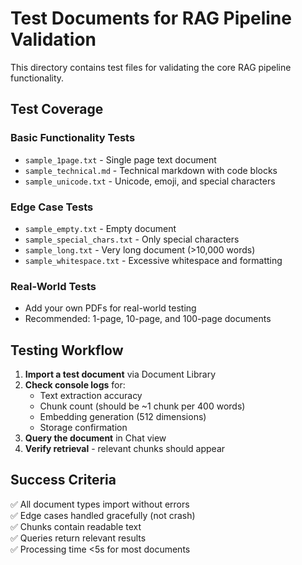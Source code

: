 # Test Documents for RAG Pipeline Validation

This directory contains test files for validating the core RAG pipeline functionality.

## Test Coverage

### Basic Functionality Tests
- `sample_1page.txt` - Single page text document
- `sample_technical.md` - Technical markdown with code blocks
- `sample_unicode.txt` - Unicode, emoji, and special characters

### Edge Case Tests
- `sample_empty.txt` - Empty document
- `sample_special_chars.txt` - Only special characters
- `sample_long.txt` - Very long document (>10,000 words)
- `sample_whitespace.txt` - Excessive whitespace and formatting

### Real-World Tests
- Add your own PDFs for real-world testing
- Recommended: 1-page, 10-page, and 100-page documents

## Testing Workflow

1. **Import a test document** via Document Library
2. **Check console logs** for:
   - Text extraction accuracy
   - Chunk count (should be ~1 chunk per 400 words)
   - Embedding generation (512 dimensions)
   - Storage confirmation
3. **Query the document** in Chat view
4. **Verify retrieval** - relevant chunks should appear

## Success Criteria

✅ All document types import without errors  
✅ Edge cases handled gracefully (not crash)  
✅ Chunks contain readable text  
✅ Queries return relevant results  
✅ Processing time <5s for most documents
